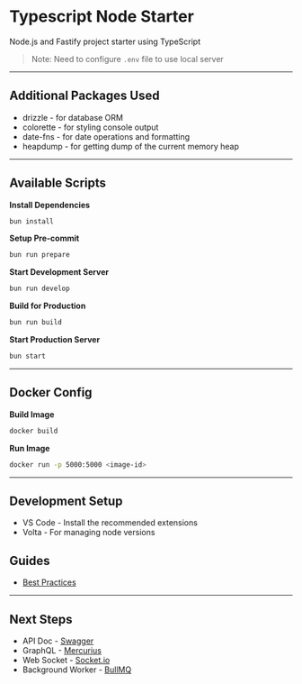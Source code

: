 # Typescript Node Starter

Node.js and Fastify project starter using TypeScript

> Note: Need to configure `.env` file to use local server

---

## Additional Packages Used

- drizzle - for database ORM
- colorette - for styling console output
- date-fns - for date operations and formatting
- heapdump - for getting dump of the current memory heap

---

## Available Scripts

**Install Dependencies**

```bash
bun install
```

**Setup Pre-commit**

```bash
bun run prepare
```

**Start Development Server**

```bash
bun run develop
```

**Build for Production**

```bash
bun run build
```

**Start Production Server**

```bash
bun start
```

---

## Docker Config

**Build Image**

```bash
docker build
```

**Run Image**

```bash
docker run -p 5000:5000 <image-id>
```

---

## Development Setup

- VS Code - Install the recommended extensions
- Volta - For managing node versions

## Guides

- [Best Practices](https://github.com/goldbergyoni/nodebestpractices)

---

## Next Steps

- API Doc - [Swagger](https://swagger.io/)
- GraphQL - [Mercurius](https://mercurius.dev/)
- Web Socket - [Socket.io](https://socket.io/)
- Background Worker - [BullMQ](https://docs.bullmq.io/)
